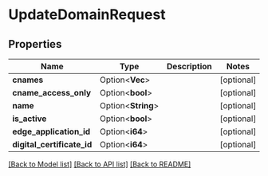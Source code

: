 # UpdateDomainRequest

## Properties

Name | Type | Description | Notes
------------ | ------------- | ------------- | -------------
**cnames** | Option<**Vec<String>**> |  | [optional]
**cname_access_only** | Option<**bool**> |  | [optional]
**name** | Option<**String**> |  | [optional]
**is_active** | Option<**bool**> |  | [optional]
**edge_application_id** | Option<**i64**> |  | [optional]
**digital_certificate_id** | Option<**i64**> |  | [optional]

[[Back to Model list]](../README.md#documentation-for-models) [[Back to API list]](../README.md#documentation-for-api-endpoints) [[Back to README]](../README.md)


